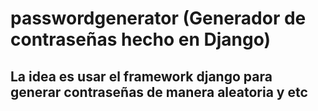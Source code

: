 # passwordgenerator (Generador de contraseñas hecho en Django) 

## La idea es usar el framework django para generar contraseñas de manera aleatoria y etc
